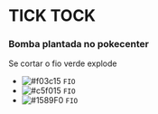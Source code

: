 # TICK TOCK
### Bomba plantada no pokecenter


Se cortar o fio verde explode 

- ![#f03c15](https://placehold.co/15x15/f03c15/f03c15.png) `FIO`
- ![#c5f015](https://placehold.co/15x15/c5f015/c5f015.png) `FIO`
- ![#1589F0](https://placehold.co/15x15/1589F0/1589F0.png) `FIO`